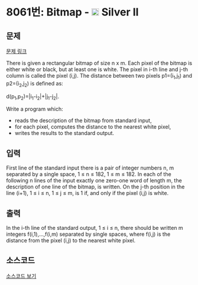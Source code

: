 # 8061번: Bitmap - <img src="https://static.solved.ac/tier_small/9.svg" style="height:20px" /> Silver II

<!-- performance -->

<!-- 문제 제출 후 깃허브에 푸시를 했을 때 제출한 코드의 성능이 입력될 공간입니다.-->

<!-- end -->

## 문제

[문제 링크](https://boj.kr/8061)


<p>There is given a rectangular bitmap of size n x m. Each pixel of the bitmap is either white or black, but at least one is white. The pixel in i-th line and j-th column is called the pixel (i,j). The distance between two pixels p1=(i<sub>1</sub>,j<sub>1</sub>) and p2=(i<sub>2</sub>,j<sub>2</sub>) is defined as:</p>

<p>d(p<sub>1</sub>,p<sub>2</sub>)=|i<sub>1</sub>-i<sub>2</sub>|+|j<sub>1</sub>-j<sub>2</sub>|.</p>

<p>Write a program which:</p>

<ul>
<li>reads the description of the bitmap from standard input,</li>
<li>for each pixel, computes the distance to the nearest white pixel,</li>
<li>writes the results to the standard output.</li>
</ul>



## 입력


<p>First line of the standard input there is a pair of integer numbers n, m separated by a single space, 1 ≤ n ≤ 182, 1 ≤ m ≤ 182. In each of the following n lines of the input exactly one zero-one word of length m, the description of one line of the bitmap, is written. On the j-th position in the line (i+1), 1 ≤ i ≤ n, 1 ≤ j ≤ m, is 1 if, and only if the pixel (i,j) is white.</p>



## 출력


<p>In the i-th line of the standard output, 1 ≤ i ≤ n, there should be written m integers f(i,1),…,f(i,m) separated by single spaces, where f(i,j) is the distance from the pixel (i,j) to the nearest white pixel.</p>



## 소스코드

[소스코드 보기](Bitmap.cpp)
